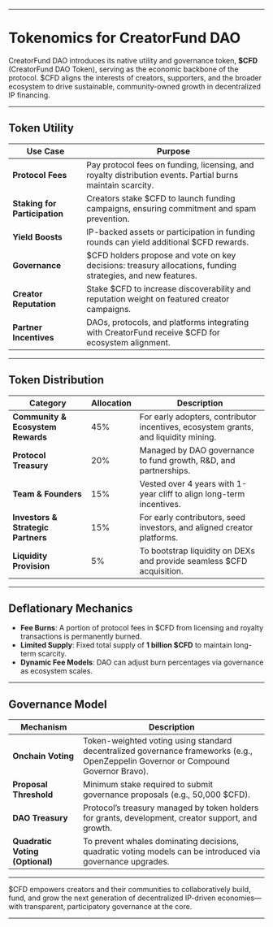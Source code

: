 

---

# Tokenomics for CreatorFund DAO

CreatorFund DAO introduces its native utility and governance token, **\$CFD** (CreatorFund DAO Token), serving as the economic backbone of the protocol. \$CFD aligns the interests of creators, supporters, and the broader ecosystem to drive sustainable, community-owned growth in decentralized IP financing.

---

## Token Utility

| Use Case                      | Purpose                                                                                                      |
| ----------------------------- | ------------------------------------------------------------------------------------------------------------ |
| **Protocol Fees**             | Pay protocol fees on funding, licensing, and royalty distribution events. Partial burns maintain scarcity.   |
| **Staking for Participation** | Creators stake \$CFD to launch funding campaigns, ensuring commitment and spam prevention.                   |
| **Yield Boosts**              | IP-backed assets or participation in funding rounds can yield additional \$CFD rewards.                      |
| **Governance**                | \$CFD holders propose and vote on key decisions: treasury allocations, funding strategies, and new features. |
| **Creator Reputation**        | Stake \$CFD to increase discoverability and reputation weight on featured creator campaigns.                 |
| **Partner Incentives**        | DAOs, protocols, and platforms integrating with CreatorFund receive \$CFD for ecosystem alignment.           |

---

## Token Distribution

| Category                           | Allocation | Description                                                                         |
| ---------------------------------- | ---------- | ----------------------------------------------------------------------------------- |
| **Community & Ecosystem Rewards**  | 45%        | For early adopters, contributor incentives, ecosystem grants, and liquidity mining. |
| **Protocol Treasury**              | 20%        | Managed by DAO governance to fund growth, R\&D, and partnerships.                   |
| **Team & Founders**                | 15%        | Vested over 4 years with 1-year cliff to align long-term incentives.                |
| **Investors & Strategic Partners** | 15%        | For early contributors, seed investors, and aligned creator platforms.              |
| **Liquidity Provision**            | 5%         | To bootstrap liquidity on DEXs and provide seamless \$CFD acquisition.              |

---

## Deflationary Mechanics

* **Fee Burns**: A portion of protocol fees in \$CFD from licensing and royalty transactions is permanently burned.
* **Limited Supply**: Fixed total supply of **1 billion \$CFD** to maintain long-term scarcity.
* **Dynamic Fee Models**: DAO can adjust burn percentages via governance as ecosystem scales.

---

## Governance Model

| Mechanism                       | Description                                                                                                                        |
| ------------------------------- | ---------------------------------------------------------------------------------------------------------------------------------- |
| **Onchain Voting**              | Token-weighted voting using standard decentralized governance frameworks (e.g., OpenZeppelin Governor or Compound Governor Bravo). |
| **Proposal Threshold**          | Minimum stake required to submit governance proposals (e.g., 50,000 \$CFD).                                                        |
| **DAO Treasury**                | Protocol’s treasury managed by token holders for grants, development, creator support, and growth.                                 |
| **Quadratic Voting (Optional)** | To prevent whales dominating decisions, quadratic voting models can be introduced via governance upgrades.                         |

---

\$CFD empowers creators and their communities to collaboratively build, fund, and grow the next generation of decentralized IP-driven economies—with transparent, participatory governance at the core.

---